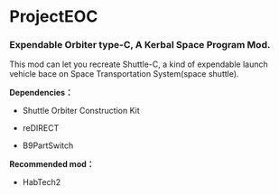 # ProjectEOC

### Expendable Orbiter type-C, A Kerbal Space Program Mod.


This mod can let you recreate Shuttle-C, a kind of expendable launch vehicle bace on Space Transportation System(space shuttle).



**Dependencies：**

+ Shuttle Orbiter Construction Kit

+ reDIRECT

+ B9PartSwitch

**Recommended mod：**

+ HabTech2
